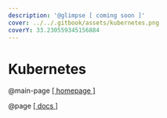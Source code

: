 ```yaml
---
description: '@glimpse [ coming soon ]'
cover: ../../.gitbook/assets/kubernetes.png
coverY: 33.230559345156884
---
```


# Kubernetes

@main-page [\[ homepage \]](https://kubernetes.io)

@page [\[ docs \]](https://kubernetes.io/docs/home/)
